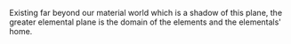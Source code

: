 Existing far beyond our material world which is a shadow of this plane, the greater elemental plane is the domain of the elements and the elementals' home.